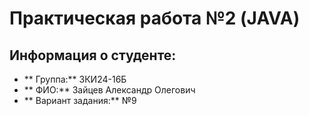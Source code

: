 # Практическая работа №2 (JAVA) 

## Информация о студенте: 
- ** Группа:** ЗКИ24-16Б
- ** ФИО:** Зайцев Александр Олегович
- ** Вариант задания:** №9
